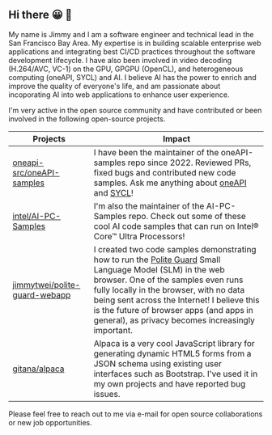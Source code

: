 ## Hi there 😀 👋

My name is Jimmy and I am a software engineer and technical lead in the San Francisco Bay Area. My expertise is in building scalable enterprise web applications and integrating best CI/CD practices throughout the software development lifecycle. I have also been involved in video decoding (H.264/AVC, VC-1) on the GPU, GPGPU (OpenCL), and heterogeneous computing (oneAPI, SYCL) and AI. I believe AI has the power to enrich and improve the quality of everyone's life, and am passionate about incoporating AI into web applications to enhance user experience.

I'm very active in the open source community and have contributed or been involved in the following open-source projects.
 
| Projects                                                                          | Impact      |
| --------------------------------------------------------------------------------- | ----------- |
| [oneapi-src/oneAPI-samples](https://github.com/oneapi-src/oneAPI-samples)         | I have been the maintainer of the oneAPI-samples repo since 2022. Reviewed PRs, fixed bugs and contributed new code samples. Ask me anything about [oneAPI](https://www.intel.com/content/www/us/en/developer/tools/oneapi/overview.html) and [SYCL](https://www.khronos.org/sycl)! |
| [intel/AI-PC-Samples](https://github.com/intel/AI-PC-Samples)                     | I'm also the maintainer of the AI-PC-Samples repo. Check out some of these cool AI code samples that can run on Intel® Core™ Ultra Processors! | 
| [jimmytwei/polite-guard-webapp](https://github.com/jimmytwei/polite-guard-webapp) | I created two code samples demonstrating how to run the [Polite Guard](https://huggingface.co/Intel/polite-guard) Small Language Model (SLM) in the web browser. One of the samples even runs fully locally in the browser, with no data being sent across the Internet! I believe this is the future of browser apps (and apps in general), as privacy becomes increasingly important. |
| [gitana/alpaca](https://github.com/gitana/alpaca)                                 | Alpaca is a very cool JavaScript library for generating dynamic HTML5 forms from a JSON schema using existing user interfaces such as Bootstrap. I've used it in my own projects and have reported bug issues. |

Please feel free to reach out to me via e-mail for open source collaborations or new job opportunities. 
